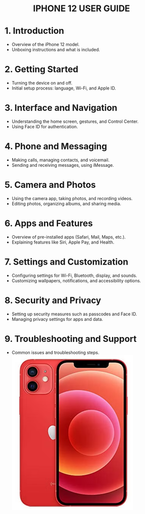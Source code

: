 <h1 align="center">IPHONE 12 USER GUIDE</h1>

# 1. Introduction
- Overview of the iPhone 12 model.
- Unboxing instructions and what is included.

# 2. Getting Started
- Turning the device on and off.
- Initial setup process: language, Wi-Fi, and Apple ID.

# 3. Interface and Navigation
- Understanding the home screen, gestures, and Control Center.
- Using Face ID for authentication.

# 4. Phone and Messaging
- Making calls, managing contacts, and voicemail.
- Sending and receiving messages, using iMessage.

# 5. Camera and Photos
- Using the camera app, taking photos, and recording videos.
- Editing photos, organizing albums, and sharing media.

# 6. Apps and Features
- Overview of pre-installed apps (Safari, Mail, Maps, etc.).
- Explaining features like Siri, Apple Pay, and Health.

# 7. Settings and Customization
- Configuring settings for Wi-Fi, Bluetooth, display, and sounds.
- Customizing wallpapers, notifications, and accessibility options.

# 8. Security and Privacy
- Setting up security measures such as passcodes and Face ID.
- Managing privacy settings for apps and data.

# 9. Troubleshooting and Support
- Common issues and troubleshooting steps.
![iPhone Image](https://github.com/suddeer/Sudeshna_Podder_Tech_Writing_Sample/blob/main/iphone12_red.png)

